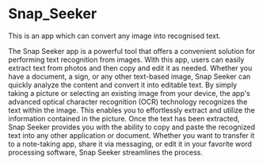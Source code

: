 # Snap_Seeker
This is an app which can convert any image into recognised text.

The Snap Seeker app is a powerful tool that offers a convenient solution for performing text recognition from images. 
With this app, users can easily extract text from photos and then copy and edit it as needed. Whether you have a document, a sign, or any other text-based image, Snap Seeker can quickly analyze the content 
and convert it into editable text. By simply taking a picture or selecting an existing image from your device, the app's advanced optical character recognition (OCR) technology recognizes the text within the image.
This enables you to effortlessly extract and utilize the information contained in the picture. Once the text has been extracted, Snap Seeker provides you with the ability to copy and paste the 
recognized text into any other application or document. Whether you want to transfer it to a note-taking app, share it via messaging, or edit it in your favorite word processing software,
Snap Seeker streamlines the process.

